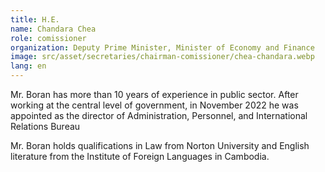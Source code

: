```yaml
---
title: H.E.
name: Chandara Chea
role: comissioner
organization: Deputy Prime Minister, Minister of Economy and Finance
image: src/asset/secretaries/chairman-comissioner/chea-chandara.webp
lang: en
---
```


Mr. Boran has more than 10 years of experience in public sector. After working at the central level of government, in November 2022 he was appointed as the director of Administration, Personnel, and International Relations Bureau

Mr. Boran holds qualifications in Law from Norton University and English literature from the Institute of Foreign Languages in Cambodia.
